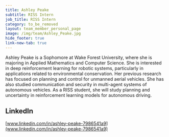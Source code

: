 ```yaml
---
title: Ashley Peake
subtitle: RISS Intern
job_title: RISS Intern
category: to_be_removed
layout: team_member_personal_page
image: /img/team/Ashley_Peake.jpg
hide_footer: true
link-new-tab: true
---
```


Ashley Peake is a Sophomore at Wake Forest University, where she is majoring in Applied Mathematics and Computer Science. She is interested in deep reinforcement learning for robotic systems, particularly in applications related to environmental conservation. Her previous research has focused on planning and control for unmanned aerial vehicles. She has also studied communication and security in multi-agent systems of autonomous vehicles. As a RISS student, she will study planning and uncertainty in reinforcement learning models for autonomous driving. 

## LinkedIn ##
[www.linkedin.com/in/ashley-peake-7986541a9](www.linkedin.com/in/ashley-peake-7986541a9)
